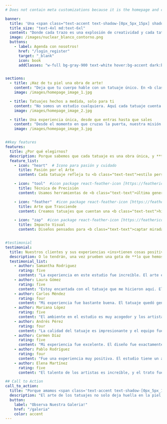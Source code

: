 ```yaml
---
# Does not contain meta customizations because it is the homepage and config is already set in the config file

banner:
  title: 'Una <span class="text-accent text-shadow-[0px_5px_15px] shadow-accent/10">explosión</span> de creatividad <span class="text-secondary"> Nuclear Tattoo</span>'
  title_size: "text-4xl md:text-6xl"
  content: "Donde cada trazo es una explosión de creatividad y cada tatuaje es una declaración de estilo y energía."  
  image: /images/nuclear_blanco_contorno.png
  buttons:
    - label: Agenda con nosotros!
      href: "/login_register"
      target: "_blank"
      icon: book
      addClasses: "w-full bg-gray-900 text-white hover:bg-accent dark:border-white/10 dark:border"


sections:
  - title: ¡Haz de tu piel una obra de arte!
    content: "Deja que tu cuerpo hable con un tatuaje único. En <b class='text-accent'>Nuclear Tattoo</b> cada diseño es una expresión personal que transformamos en arte. ¡Olvídate de lo común, ven a crear algo espectacular!"
    image: /images/homepage_image_1.jpg

  - title: Tatuajes hechos a medida, solo para ti
    content: "No somos un estudio cualquiera. Aquí cada tatuaje cuenta una historia, <b class='text-accent'>tu historia</b>. No te damos plantillas, te damos un diseño exclusivo. Lo que tienes en mente, nosotros lo hacemos realidad."
    image: /images/homepage_image_2.jpg

  - title: Una experiencia única, desde que entras hasta que sales
    content: "Desde el momento en que cruzas la puerta, nuestra misión es hacerte sentir cómodo y parte del proceso creativo. Nos tomamos el tiempo para escucharte, entender tu visión y ofrecerte un ambiente relajado y profesional. Cada tatuaje es una experiencia, y queremos que la disfrutes al <b class='text-accent'>máximo</b>."
    image: /images/homepage_image_3.jpg


##key features
features:
  title: ¿Por qué elegirnos?
  description: Porque sabemos que cada tatuaje es una obra única, y **te proporcionamos las herramientas necesarias** para que te sientas cómodo y seguro durante todo el proceso.
  feature_list:
    - icon: "heart"  # Icono para pasión y cuidado
      title: Pasión por el Arte
      content: Cada tatuaje refleja tu <b class="text-text">estilo personal</b> con dedicación y detalle.

    - icon: "tool"  #icon package react-feather-icon [https://feathericons.com/]
      title: Técnica de Precisión
      content: Usamos herramientas de <b class="text-text">última generación</b> para lograr tatuajes perfectos.

    - icon: "feather"  #icon package react-feather-icon [https://feathericons.com/]
      title: Arte que Trasciende
      content: Creamos tatuajes que cuentan una <b class="text-text">historia única</b> en tu piel.

    - icon: "zap"  #icon package react-feather-icon [https://feathericons.com/]
      title: Impacto Visual
      content: Diseños pensados para <b class="text-text">captar miradas</b> y dejar huella.


#testimonial
testimonial:
  title: Nuestros clientes y sus experiencias <ins>tienen cosas positivas que decir</ins> sobre nosotros
  description: O lo tendrán, una vez prueben una gota de **lo que hemos creado**
  testimonial_list:
    - author: Samantha Rodriguez
      rating: five
      content: "La experiencia en este estudio fue increíble. El arte es de la más alta calidad y el ambiente es súper profesional. Definitivamente, le doy <b class='text-accent'>cinco estrellas</b>."
    - author: Laura Gómez
      rating: five
      content: "Estoy encantada con el tatuaje que me hicieron aquí. El diseño es perfecto y la atención fue excepcional. Definitivamente <b class='text-accent'>volveré para más.</b>"
    - author: Carlos Méndez
      rating: four
      content: "Mi experiencia fue bastante buena. El tatuaje quedó genial y el ambiente fue muy agradable. Demuestran un ambiente muy humano, les doy <b class='text-accent'>cuatro estrellas</b> por la calidad del trabajo."
    - author: Mariana López
      rating: five
      content: "El ambiente en el estudio es muy acogedor y los artistas realmente saben lo que hacen. Estoy muy feliz con mi tatuaje, <b class='text-accent'>¡definitivamente volveré para más!</b>"
    - author: Andrés Pérez
      rating: four
      content: "La calidad del tatuaje es impresionante y el equipo fue muy amable. Me sentí muy cómodo durante todo el proceso, <b class='text-accent'>definitivamente recomendaría este estudio.</b>"
    - author: Carmen Díaz
      rating: five
      content: "Mi experiencia fue excelente. El diseño fue exactamente lo que pedí y el tatuador se aseguró de que me sintiera cómoda todo el tiempo. <b class='text-accent'>¡No podría estar más feliz con el resultado!</b>"
    - author: Pablo Rodríguez
      rating: four
      content: "Fue una experiencia muy positiva. El estudio tiene un ambiente relajante y el trabajo en mi tatuaje quedó espectacular. <b class='text-accent'>Sin duda, volveré para hacerme más.</b>"
    - author: Elena Martínez
      rating: five
      content: "El talento de los artistas es increíble, y el trato fue súper profesional. Estoy encantada con mi tatuaje, <b class='text-accent'>¡lo recomiendo a todos los que buscan un trabajo bien hecho!</b>"

## Call to Action
call_to_action:
  title: "Porque amamos <span class='text-accent text-shadow-[0px_5px_15px]' >el arte</span> y <span class='text-[#38bdf8] text-shadow-[0px_5px_15px]'>el cuerpo</span>."
  description: "El arte de los tatuajes no solo deja huella en la piel, sino también en **el alma.**"
  button: 
    label: "Observa Nuestra Galeria!"
    href: "/galeria"
    color: accent
---
```


